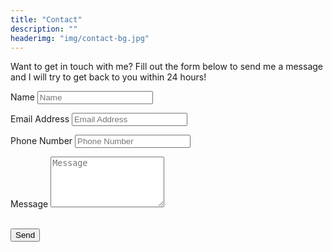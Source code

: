 ```yaml
---
title: "Contact"
description: ""
headerimg: "img/contact-bg.jpg"
---
```


<p>Want to get in touch with me? Fill out the form below to send me a message and I will try to get back to you within 24 hours!</p>
<!-- Contact Form - Enter your email address on line 19 of the mail/contact_me.php file to make this form work. -->
<!-- WARNING: Some web hosts do not allow emails to be sent through forms to common mail hosts like Gmail or Yahoo. It's recommended that you use a private domain email address! -->
<!-- NOTE: To use the contact form, your site must be on a live web host with PHP! The form will not work locally! -->
<form name="sentMessage" id="contactForm" novalidate>
    <div class="row control-group">
        <div class="form-group col-xs-12 floating-label-form-group controls">
            <label>Name</label>
            <input type="text" class="form-control" placeholder="Name" id="name" required data-validation-required-message="Please enter your name.">
            <p class="help-block text-danger"></p>
        </div>
    </div>
    <div class="row control-group">
        <div class="form-group col-xs-12 floating-label-form-group controls">
            <label>Email Address</label>
            <input type="email" class="form-control" placeholder="Email Address" id="email" required data-validation-required-message="Please enter your email address.">
            <p class="help-block text-danger"></p>
        </div>
    </div>
    <div class="row control-group">
        <div class="form-group col-xs-12 floating-label-form-group controls">
            <label>Phone Number</label>
            <input type="tel" class="form-control" placeholder="Phone Number" id="phone" required data-validation-required-message="Please enter your phone number.">
            <p class="help-block text-danger"></p>
        </div>
    </div>
    <div class="row control-group">
        <div class="form-group col-xs-12 floating-label-form-group controls">
            <label>Message</label>
            <textarea rows="5" class="form-control" placeholder="Message" id="message" required data-validation-required-message="Please enter a message."></textarea>
            <p class="help-block text-danger"></p>
        </div>
    </div>
    <br>
    <div id="success"></div>
    <div class="row">
        <div class="form-group col-xs-12">
            <button type="submit" class="btn btn-default">Send</button>
        </div>
    </div>
</form>
